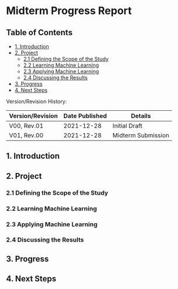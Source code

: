 # Midterm Progress Report

## Table of Contents

* [1. Introduction](#section_1)
* [2. Project](#section_2)
  * [2.1 Defining the Scope of the Study](#section_2_1)
  * [2.2 Learning Machine Learning](#section_2_2)
  * [2.3 Applying Machine Learning](#section_2_3)
  * [2.4 Discussing the Results](#section_2_4)
* [3. Progress](#section_3)
* [4. Next Steps](#section_4)

Version/Revision History:

Version/Revision | Date Published | Details
-----|-----|----- 
V00, Rev.01 | 2021-12-28 | Initial Draft
V01, Rev.00 | 2021-12-28 | Midterm Submission

## 1. Introduction <a class="anchor" id="#section_1"></a>
## 2. Project <a class="anchor" id="#section_2"></a>
### 2.1 Defining the Scope of the Study <a class="anchor" id="#section_2_1"></a>
### 2.2 Learning Machine Learning <a class="anchor" id="#section_2_2"></a>
### 2.3 Applying Machine Learning<a class="anchor" id="#section_2_3"></a>
### 2.4 Discussing the Results <a class="anchor" id="#section_2_4"></a>
## 3. Progress <a class="anchor" id="#section_3"></a>
## 4. Next Steps <a class="anchor" id="#section_4"></a>

